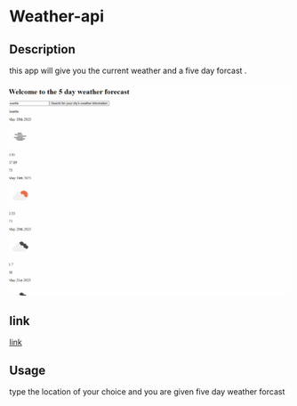 # Weather-api

## Description
this app will give you the current weather and a five day forcast .

![screenshot](./Screenshot.png)

## link
[link](https://codyt93.github.io/weather-api/)


## Usage
type the location of your choice and you are given five day weather forcast

